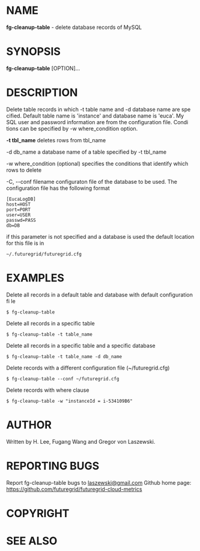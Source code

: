 NAME
====

 **fg-cleanup-table** - delete database records of MySQL

SYNOPSIS
========

 **fg-cleanup-table** [OPTION]...

DESCRIPTION
===========
Delete table records in which -t table name and -d database name are spe
cified. Default table name is 'instance' and database name is 'euca'. My
SQL user and password information are from the configuration file. Condi
tions can be specified by -w where_condition option.

**-t tbl_name**
deletes rows from tbl_name

-d db_name
a database name of a table specified by -t tbl_name

-w where_condition (optional)
specifies the conditions that identify which rows to delete

-C, --conf filename
configuraton file of the database to be used. The configuration file has the 
following format
 	   
    [EucaLogDB]
    host=HOST
    port=PORT
    user=USER
    passwd=PASS
    db=DB
 	   
if this parameter is not specified and a database is used the default
location for this file is in
 	   
    ~/.futuregrid/futuregrid.cfg

EXAMPLES
========

Delete all records in a default table and database with default configuration fi
le

    $ fg-cleanup-table

Delete all records in a specific table

    $ fg-cleanup-table -t table_name

Delete all records in a specific table and a specific database

    $ fg-cleanup-table -t table_name -d db_name

Delete records with a different configuration file (~/futuregrid.cfg)

    $ fg-cleanup-table --conf ~/futuregrid.cfg

Delete records with where clause

    $ fg-cleanup-table -w "instanceId = i-534109B6"

AUTHOR
======

Written by H. Lee, Fugang Wang and Gregor von Laszewski.

REPORTING BUGS
==============

Report fg-cleanup-table bugs to laszewski@gmail.com
Github home page: <https://github.com/futuregrid/futuregrid-cloud-metrics>

COPYRIGHT
=========

SEE ALSO
========
